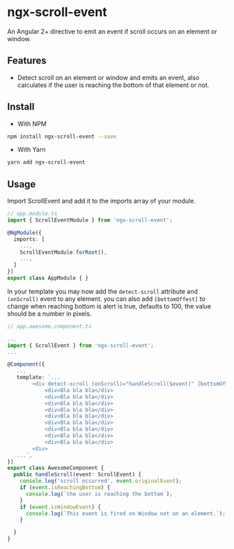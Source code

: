 # ngx-scroll-event
An Angular 2+ directive to emit an event if scroll occurs on an element or window.

## Features
- Detect scroll on an element or window and emits an event, also calculates if the user is reaching the bottom of that element or not.

## Install
- With NPM
```sh
npm install ngx-scroll-event --save
```

- With Yarn
```sh
yarn add ngx-scroll-event
```

## Usage
Import ScrollEvent and add it to the imports array of your module.


```typescript
// app.module.ts
import { ScrollEventModule } from 'ngx-scroll-event';

@NgModule({
  imports: [
    ...,
    ScrollEventModule.forRoot(),
    ...,
  ]
})
export class AppModule { }
```

In your template you may now add the `detect-scroll` attribute and `(onScroll)` event to any element.
you can also add `[bottomOffest]` to change when reaching bottom is alert is true, defaults to 100, the value should be a number in pixels.

```typescript
// app.awesome.component.ts

...
import { ScrollEvent } from 'ngx-scroll-event';
...

@Component({
   ...
   template: `...
        <div detect-scroll (onScroll)="handleScroll($event)" [bottomOffest]="200">
            <div>Bla bla bla</div>
            <div>Bla bla bla</div>
            <div>Bla bla bla</div>
            <div>Bla bla bla</div>
            <div>Bla bla bla</div>
            <div>Bla bla bla</div>
            <div>Bla bla bla</div>
            <div>Bla bla bla</div>
            <div>Bla bla bla</div>
        <div>
   ...`,
})
export class AwesomeComponent {
  public handleScroll(event: ScrollEvent) {
    console.log('scroll occurred', event.originalEvent);
    if (event.isReachingBottom) {
      console.log(`the user is reaching the bottom`);
    }
    if (event.isWindowEvent) {
      console.log(`This event is fired on Window not on an element.`);
    }

  }
}
```
